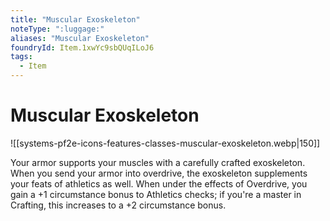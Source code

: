 ```yaml
---
title: "Muscular Exoskeleton"
noteType: ":luggage:"
aliases: "Muscular Exoskeleton"
foundryId: Item.1xwYc9sbQUqILoJ6
tags:
  - Item
---
```


# Muscular Exoskeleton
![[systems-pf2e-icons-features-classes-muscular-exoskeleton.webp|150]]

Your armor supports your muscles with a carefully crafted exoskeleton. When you send your armor into overdrive, the exoskeleton supplements your feats of athletics as well. When under the effects of Overdrive, you gain a +1 circumstance bonus to Athletics checks; if you're a master in Crafting, this increases to a +2 circumstance bonus.
